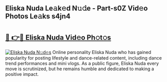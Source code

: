 ## Eliska Nuda Le𝚊k𝚎d N𝚞𝚍e - Part-s0Z Vid𝚎o Photos Le𝚊ks s4jn4

# <h2><a href="http://fbco49.evod.top/?m=Eliska+Nuda">🔗 👉🔴 Eliska Nuda Vid𝚎o Ph𝚘t𝚘s</a></h2>

[![Eliska Nuda N𝚞d𝚎s](https://i.imgur.com/8V9OHl7.gif)](http://fbco49.evod.top/?m=Eliska+Nuda)
Online personality Eliska Nuda who has gained popularity for posting lifestyle and dance-related content, including dance trend performances and mini vlogs. As a public figure, Eliska Nuda every move is scrutinized, but he remains humble and dedicated to making a positive impact. 

